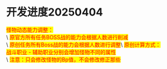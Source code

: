 # 开发进度20250404

<mark style="color:red;">怪物动态能力调整：</mark>\
\ <mark style="color:red;">原官方所有任务BOSS战的能力会根据人数进行削减</mark>\
\ <mark style="color:red;">原创任务所有Boss战的能力会根据人数进行调整</mark>\ <mark style="color:red;">原创计算方式：</mark> \
&#x20;                    <mark style="color:red;">战斗职业 - 辅助职业分别会增加怪物不同的属性</mark>\
\ <mark style="color:red;">注意：只会修改怪物的Bp值，不会修改修正那些</mark>
